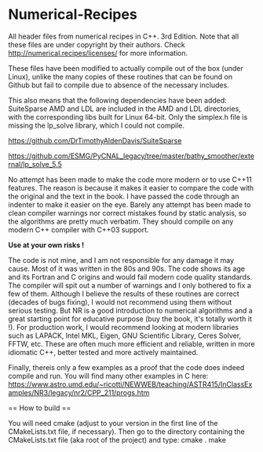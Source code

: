 # Numerical-Recipes
All header files from numerical recipes in C++. 3rd Edition. 
Note that all these files are under copyright by their authors.
Check http://numerical.recipes/licenses/ for more information.

These files have been modified to actually compile out of the box (under Linux), 
unlike the many copies of these routines that can be found on Github but fail
to compile due to absence of the necessary includes.

This also means that the following dependencies have been added:
SuiteSparse AMD and LDL are included in the AMD and LDL directories, with the
corresponding libs built for Linux 64-bit.
Only the simplex.h file is missing the lp_solve library, which I could not compile.

https://github.com/DrTimothyAldenDavis/SuiteSparse

https://github.com/ESMG/PyCNAL_legacy/tree/master/bathy_smoother/external/lp_solve_5.5

No attempt has been made to make the code more modern or to use C++11 features.
The reason is because it makes it easier to compare the code with the original 
and the text in the book. I have passed the code through an indenter to make it easier
on the eye.
Barely any attempt has been made to clean compiler warnings nor correct mistakes
found by static analysis,  so the algorithms are pretty much verbatim.
They should compile on any modern C++ compiler with C++03 support.

**Use at your own risks !**

The code is not mine, and I am not responsible for any damage it may cause.
Most of it was written in the 80s and 90s. 
The code shows its age and its Fortran and C origins and would fail modern code quality
standards. The compiler will spit out a number of warnings and I only bothered to fix a
few of them.
Although I believe the results of these routines are correct (decades of bugs fixing),
I would not recommend using them without serious testing. But NR is a good 
introduction to numerical algorithms and a great starting point for educative purpose
(buy the book, it's totally worth it !).
For production work, I would recommend looking at modern libraries such as LAPACK, Intel 
MKL, Eigen, GNU Scientific Library, Ceres Solver, FFTW, etc. These are often much more 
efficient and reliable, written in more idiomatic C++, better tested and more actively 
maintained.

Finally, thereis only a few examples as a proof that the code does indeed
compile and run.
You will find many other examples in C here:
https://www.astro.umd.edu/~ricotti/NEWWEB/teaching/ASTR415/InClassExamples/NR3/legacy/nr2/CPP_211/progs.htm

== How to build ==

You will need cmake (adjust to your version in the first line of the CMakeLists.txt file, if necessary). 
Then go to the directory containing the CMakeLists.txt file (aka root of the project) and type:
cmake .
make